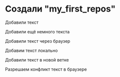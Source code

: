 # Создали "my_first_repos" 

Добавили текст

Добавили ещё немного текста

Добавили текст через браузер

Добавим текст локально

Добавили текст в новой ветке

Разрешаем конфликт текст в браузере
